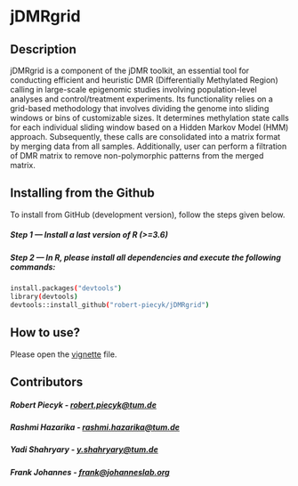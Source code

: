 # jDMRgrid

## Description
jDMRgrid is a component of the jDMR toolkit, an essential tool for conducting efficient and heuristic DMR (Differentially Methylated Region) calling in large-scale epigenomic studies involving population-level analyses and control/treatment experiments. Its functionality relies on a grid-based methodology that involves dividing the genome into sliding windows or bins of customizable sizes. It determines methylation state calls for each individual sliding window based on a Hidden Markov Model (HMM) approach. Subsequently, these calls are consolidated into a matrix format by merging data from all samples. Additionally, user can perform a filtration of DMR matrix to remove non-polymorphic patterns from the merged matrix.

## Installing from the Github

To install from GitHub (development version), follow the steps given below.

##### Step 1 — Install a last version of R (>=3.6)

##### Step 2 — In R, please install all dependencies and execute the following commands:
```sh
install.packages("devtools")
library(devtools)
devtools::install_github("robert-piecyk/jDMRgrid")
```
## How to use?
Please open the [vignette](https://github.com/robert-piecyk/jDMRgrid/blob/main/vignettes/manual.pdf) file.

## Contributors
##### Robert Piecyk - robert.piecyk@tum.de
##### Rashmi Hazarika - rashmi.hazarika@tum.de
##### Yadi Shahryary - y.shahryary@tum.de
##### Frank Johannes - frank@johanneslab.org

